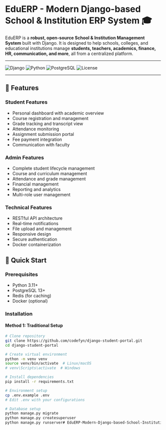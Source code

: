 # EduERP - Modern Django-based School & Institution ERP System 🎓

EduERP is a **robust, open-source School & Institution Management System** built with Django. It is designed to help schools, colleges, and educational institutions manage **students, teachers, academics, finance, HR, communication, and more**, all from a centralized platform.

---

![Django](https://img.shields.io/badge/Django-4.2-green) 
![Python](https://img.shields.io/badge/Python-3.11-blue) 
![PostgreSQL](https://img.shields.io/badge/PostgreSQL-13-blue) 
![License](https://img.shields.io/badge/License-MIT-yellow)

---
## 🌟 Features

### Student Features
- Personal dashboard with academic overview
- Course registration and management
- Grade tracking and transcript view
- Attendance monitoring
- Assignment submission portal
- Fee payment integration
- Communication with faculty

### Admin Features
- Complete student lifecycle management
- Course and curriculum management
- Attendance and grade management
- Financial management
- Reporting and analytics
- Multi-role user management

### Technical Features
- RESTful API architecture
- Real-time notifications
- File upload and management
- Responsive design
- Secure authentication
- Docker containerization

## 🚀 Quick Start

### Prerequisites
- Python 3.11+
- PostgreSQL 13+
- Redis (for caching)
- Docker (optional)

### Installation

#### Method 1: Traditional Setup
```bash
# Clone repository
git clone https://github.com/codefyn/django-student-portal.git
cd django-student-portal

# Create virtual environment
python -m venv venv
source venv/bin/activate  # Linux/macOS
# venv\Scripts\activate  # Windows

# Install dependencies
pip install -r requirements.txt

# Environment setup
cp .env.example .env
# Edit .env with your configurations

# Database setup
python manage.py migrate
python manage.py createsuperuser
python manage.py runserver# EduERP-Modern-Django-based-School-Institution-ERP-System
